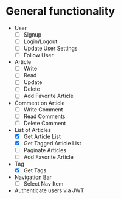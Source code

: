 # General functionality

- User 
  - [ ] Signup
  - [ ] Login/Logout
  - [ ] Update User Settings
  - [ ] Follow User
- Article
  - [ ] Write
  - [ ] Read
  - [ ] Update
  - [ ] Delete
  - [ ] Add Favorite Article
- Comment on Article
  - [ ] Write Comment
  - [ ] Read Comments
  - [ ] Delete Comment
- List of Articles
  - [x] Get Article List
  - [x] Get Tagged Article List
  - [ ] Paginate Articles
  - [ ] Add Favorite Article
- Tag
  - [x] Get Tags
- Navigation Bar
  - [ ] Select Nav Item
- Authenticate users via JWT
